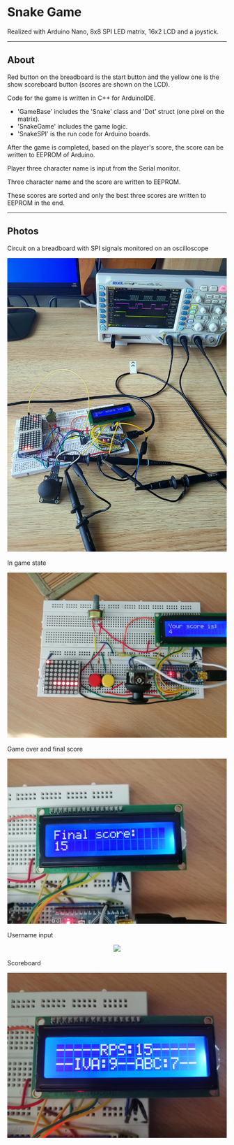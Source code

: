 # Snake Game 
Realized with Arduino Nano, 8x8 SPI LED matrix, 16x2 LCD and a joystick.

---
## About

Red button on the breadboard is the start button and the yellow one is the 
show scoreboard button (scores are shown on the LCD).

Code for the game is written in C++ for ArduinoIDE.
- 'GameBase' includes the 'Snake' class and 'Dot' struct (one pixel on the matrix).
- 'SnakeGame' includes the game logic.
- 'SnakeSPI' is the run code for Arduino boards.

After the game is completed, based on the player's score, the score can be
written to EEPROM of Arduino.

Player three character name is input from the Serial monitor.

Three character name and the score are written to EEPROM.

These scores are sorted and only the best three scores are written to EEPROM
in the end.

---
## Photos

Circuit on a breadboard with SPI signals monitored on an oscilloscope
<div align="center"> <img src="/images and pdfs/circuit/circuit_on_a_breadboard.jpg"> </div>

In game state
<div align="center"> <img src="/images and pdfs/gameplay/4. in_game_state_1.jpg"> </div>

Game over and final score
<div align="center"> <img src="/images and pdfs/gameplay/6. game_over_state.jpg"> </div>

Username input
<div align="center"> <img src="/images and pdfs/gameplay/7. name_input.jpg"> </div>

Scoreboard
<div align="center"> <img src="/images and pdfs/gameplay/12. scoreboard_three_scores.jpg"> </div>
